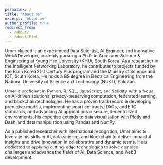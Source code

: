 ```yaml
---
permalink: /
title: "About me"
excerpt: "About me"
author_profile: true
redirect_from: 
  - /about/
  - /about.html
---
```


Umer Majeed is an experienced Data Scientist, AI Engineer, and innovative Web3 Developer, currently pursuing a Ph.D. in Computer Science & Engineering at Kyung Hee University (KHU), South Korea. As a researcher in the Intelligent Networking Laboratory, he contributes to projects funded by the Brain Korea 21st Century Plus program and the Ministry of Science and ICT, South Korea. He holds a BS degree in Electrical Engineering from the National University of Science and Technology (NUST), Pakistan.

Umer is proficient in Python, R, SQL, JavaScript, and Solidity, with a focus on AI-driven solutions, privacy-preserving computation, federated learning, and blockchain technologies. He has a proven track record in developing predictive models, implementing smart contracts, DAOs, and ERC standards, and advancing AI applications in secure, decentralized environments. His expertise extends to data visualization with Plotly and Dash, and data manipulation using Pandas and NumPy.

As a published researcher with international recognition, Umer aims to leverage his skills in AI, data science, and blockchain to deliver impactful insights and drive innovation in collaborative and dynamic teams. He is dedicated to applying cutting-edge technologies to solve complex challenges and advance the fields of AI, Data Science, and Web3 development.